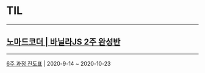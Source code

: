 # TIL

---

## [노마드코더 | 바닐라JS 2주 완성반](https://nomadcoders.co/c/vanillajs-challenge/lobby)

---

[6주 과정 진도표](https://nomadcoders.co/faq/schedule-vanillajs) | 2020-9-14 ~ 2020-10-23